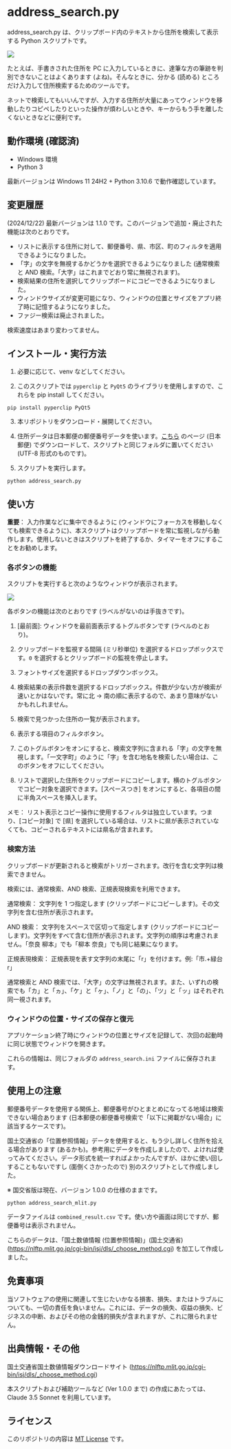 # address_search.py
 
address_search.py は、クリップボード内のテキストから住所を検索して表示する Python スクリプトです。

![](./screen.png)


たとえば、手書きされた住所を PC に入力しているときに、達筆な方の筆跡を判別できないことはよくあります (よね)。そんなときに、分かる (読める) ところだけ入力して住所検索するためのツールです。

ネットで検索してもいいんですが、入力する住所が大量にあってウィンドウを移動したりコピペしたりといった操作が煩わしいときや、キーからもう手を離したくないときなどに便利です。

## 動作環境 (確認済)

* Windows 環境
* Python 3

最新バージョンは Windows 11 24H2 + Python 3.10.6 で動作確認しています。

## 変更履歴

(2024/12/22) 最新バージョンは 1.1.0 です。このバージョンで追加・廃止された機能は次のとおりです。

* リストに表示する住所に対して、郵便番号、県、市区、町のフィルタを適用できるようになりました。
* 「字」の文字を無視するかどうかを選択できるようになりました (通常検索と AND 検索。「大字」はこれまでどおり常に無視されます)。
* 検索結果の住所を選択してクリップボードにコピーできるようになりました。
* ウィンドウサイズが変更可能になり、ウィンドウの位置とサイズをアプリ終了時に記憶するようになりました。
* ファジー検索は廃止されました。

検索速度はあまり変わってません。

## インストール・実行方法

1. 必要に応じて、venv などしてください。

2. このスクリプトでは `pyperclip` と `PyQt5` のライブラリを使用しますので、これらを pip install してください。

```
pip install pyperclip PyQt5
```

3. 本リポジトリをダウンロード・展開してください。

4. 住所データは日本郵便の郵便番号データを使います。[こちら](https://www.post.japanpost.jp/zipcode/dl/utf-zip.html) のページ (日本郵便) でダウンロードして、スクリプトと同じフォルダに置いてください (UTF-8 形式のものです)。

5. スクリプトを実行します。
```
python address_search.py
```

## 使い方

**重要**： 入力作業などに集中できるように (ウィンドウにフォーカスを移動しなくても検索できるように)、本スクリプトはクリップボードを常に監視しながら動作します。使用しないときはスクリプトを終了するか、タイマーをオフにすることをお勧めします。

### 各ボタンの機能

スクリプトを実行すると次のようなウィンドウが表示されます。

![](./button.png)

各ボタンの機能は次のとおりです (ラベルがないのは手抜きです)。

1. [最前面]: ウィンドウを最前面表示するトグルボタンです (ラベルのとおり)。

2. クリップボードを監視する間隔 (ミリ秒単位) を選択するドロップボックスです。`0` を選択するとクリップボードの監視を停止します。

3. フォントサイズを選択するドロップダウンボックス。

4. 検索結果の表示件数を選択するドロップボックス。件数が少ない方が検索が速いとかはないです。常に北 → 南の順に表示するので、あまり意味がないかもれしれません。

5. 検索で見つかった住所の一覧が表示されます。

6. 表示する項目のフィルタボタン。

7. このトグルボタンをオンにすると、検索文字列に含まれる「字」の文字を無視します。「一文字町」のように「字」を含む地名を検索したい場合は、このボタンをオフにしてください。

8. リストで選択した住所をクリップボードにコピーします。横のトグルボタンでコピー対象を選択できます。[スペースつき] をオンにすると、各項目の間に半角スペースを挿入します。

メモ： リスト表示とコピー操作に使用するフィルタは独立しています。つまり、[コピー対象] で [県] を選択している場合は、リストに県が表示されていなくても、コピーされるテキストには県名が含まれます。

### 検索方法

クリップボードが更新されると検索がトリガーされます。改行を含む文字列は検索できません。

検索には、通常検索、AND 検索、正規表現検索を利用できます。

通常検索： 文字列を 1 つ指定します (クリップボードにコピーします)。その文字列を含む住所が表示されます。

AND 検索： 文字列をスペースで区切って指定します (クリップボードにコピーします)。文字列をすべて含む住所が表示されます。文字列の順序は考慮されません。「奈良 柳本」でも「柳本 奈良」でも同じ結果になります。

正規表現検索： 正規表現を表す文字列の末尾に「r」を付けます。例:「市.+緑台r」

通常検索と AND 検索では、「大字」の文字は無視されます。また、いずれの検索でも「カ」と「ヵ」、「ケ」と「ヶ」、「ノ」と「の」、「ツ」と「ッ」はそれぞれ同一視されます。

### ウィンドウの位置・サイズの保存と復元

アプリケーション終了時にウィンドウの位置とサイズを記録して、次回の起動時に同じ状態でウィンドウを開きます。

これらの情報は、同じフォルダの ``address_search.ini`` ファイルに保存されます。

## 使用上の注意

郵便番号データを使用する関係上、郵便番号がひとまとめになってる地域は検索できない場合あります (日本郵便の郵便番号検索で「以下に掲載がない場合」に該当するケースです)。

国土交通省の「位置参照情報」データを使用すると、もう少し詳しく住所を拾える場合があります (あるかも)。参考用にデータを作成しましたので、よければ使ってみてください。データ形式を統一すればよかったんですが、ほかに使い回しすることもないですし (面倒くさかったので) 別のスクリプトとして作成しました。

※ 国交省版は現在、バージョン 1.0.0 の仕様のままです。

```
python address_search_mlit.py
```

データファイルは ``combined_result.csv`` です。使い方や画面は同じですが、郵便番号は表示されません。

こちらのデータは、「国土数値情報 (位置参照情報)」(国土交通省) (https://nlftp.mlit.go.jp/cgi-bin/isj/dls/_choose_method.cgi) を加工して作成しました。

## 免責事項

当ソフトウェアの使用に関連して生じたいかなる損害、損失、またはトラブルについても、一切の責任を負いません。これには、データの損失、収益の損失、ビジネスの中断、およびその他の金銭的損失が含まれますが、これに限られません。

## 出典情報・その他

 国土交通省国土数値情報ダウンロードサイト (https://nlftp.mlit.go.jp/cgi-bin/isj/dls/_choose_method.cgi)

本スクリプトおよび補助ツールなど (Ver 1.0.0 まで) の作成にあたっては、Claude 3.5 Sonnet を利用しています。

## ライセンス

このリポジトリの内容は [MT License](./LICENSE) です。
